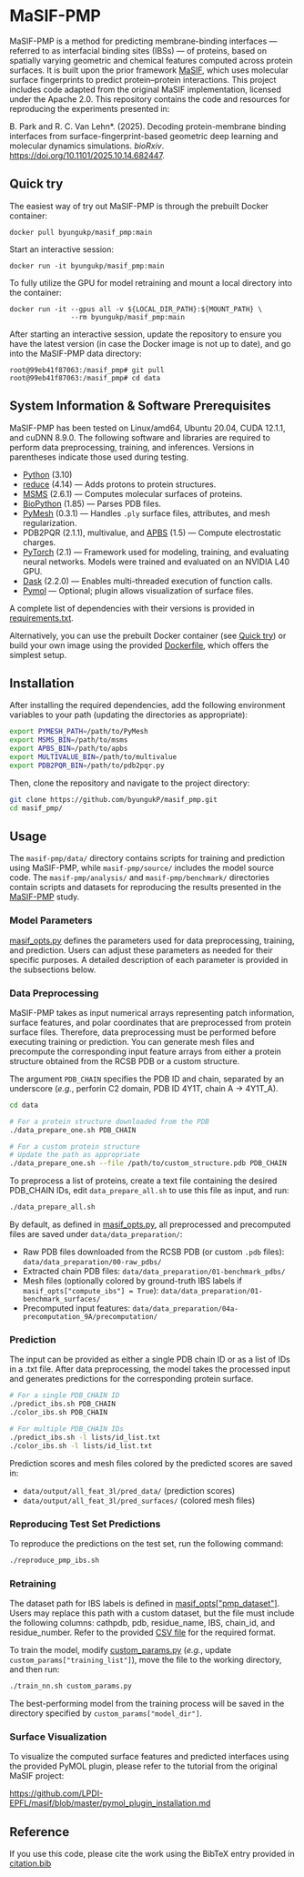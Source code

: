 # MaSIF-PMP

MaSIF-PMP is a method for predicting membrane-binding interfaces — referred to as interfacial binding sites (IBSs) — of proteins, based on spatially varying geometric and chemical features computed across protein surfaces. It is built upon the prior framework [MaSIF](https://github.com/LPDI-EPFL/masif), which uses molecular surface fingerprints to predict protein–protein interactions. This project includes code adapted from the original MaSIF implementation, licensed under the Apache 2.0. This repository contains the code and resources for reproducing the experiments presented in:

B. Park and R. C. Van Lehn*. (2025). Decoding protein-membrane binding interfaces from surface-fingerprint-based geometric deep learning and molecular dynamics simulations. *bioRxiv*. https://doi.org/10.1101/2025.10.14.682447.

## Quick try
The easiest way of try out MaSIF-PMP is through the prebuilt Docker container:
```text
docker pull byungukp/masif_pmp:main
```

Start an interactive session:
```text
docker run -it byungukp/masif_pmp:main
```
To fully utilize the GPU for model retraining and mount a local directory into the container:
```text
docker run -it --gpus all -v ${LOCAL_DIR_PATH}:${MOUNT_PATH} \
               --rm byungukp/masif_pmp:main
```

After starting an interactive session, update the repository to ensure you have the latest version (in case the Docker image is not up to date), and go into the MaSIF-PMP data directory:
```text
root@99eb41f87063:/masif_pmp# git pull
root@99eb41f87063:/masif_pmp# cd data
```


## System Information & Software Prerequisites
MaSIF-PMP has been tested on Linux/amd64, Ubuntu 20.04, CUDA 12.1.1, and cuDNN 8.9.0. The following software and libraries are required to perform data preprocessing, training, and inferences. Versions in parentheses indicate those used during testing.

* [Python](https://www.python.org/) (3.10)
* [reduce](https://github.com/rlabduke/reduce) (4.14) — Adds protons to protein structures.
* [MSMS](http://mgltools.scripps.edu/packages/MSMS/) (2.6.1) — Computes molecular surfaces of proteins. 
* [BioPython](https://github.com/biopython/biopython) (1.85) — Parses PDB files.
* [PyMesh](https://github.com/PyMesh/PyMesh) (0.3.1) — Handles `.ply` surface files, attributes, and mesh regularization.
* PDB2PQR (2.1.1), multivalue, and [APBS](http://www.poissonboltzmann.org/) (1.5) — Compute electrostatic charges.
* [PyTorch](https://pytorch.org/) (2.1) — Framework used for modeling, training, and evaluating neural networks.
Models were trained and evaluated on an NVIDIA L40 GPU.
* [Dask](https://dask.org/) (2.2.0) — Enables multi-threaded execution of function calls.
* [Pymol](https://pymol.org/) — Optional; plugin allows visualization of surface files.

A complete list of dependencies with their versions is provided in [requirements.txt](requirements.txt).

Alternatively, you can use the prebuilt Docker container (see [Quick try](#Quick-try)) or build your own image using the provided [Dockerfile](Dockerfile), which offers the simplest setup.


## Installation
After installing the required dependencies, add the following environment variables to your path (updating the directories as appropriate):
```sh
export PYMESH_PATH=/path/to/PyMesh
export MSMS_BIN=/path/to/msms
export APBS_BIN=/path/to/apbs
export MULTIVALUE_BIN=/path/to/multivalue
export PDB2PQR_BIN=/path/to/pdb2pqr.py
```
Then, clone the repository and navigate to the project directory:
```sh
git clone https://github.com/byungukP/masif_pmp.git
cd masif_pmp/
```

## Usage
The `masif-pmp/data/` directory contains scripts for training and prediction using MaSIF-PMP, while `masif-pmp/source/` includes the model source code.
The `masif-pmp/analysis/` and `masif-pmp/benchmark/` directories contain scripts and datasets for reproducing the results presented in the [MaSIF-PMP](https://doi.org/10.1101/2025.10.14.682447) study.


### Model Parameters
[masif_opts.py](source/default_config/masif_opts.py) defines the parameters used for data preprocessing, training, and prediction.
Users can adjust these parameters as needed for their specific purposes.
A detailed description of each parameter is provided in the subsections below.

### Data Preprocessing
MaSIF-PMP takes as input numerical arrays representing patch information, surface features, and polar coordinates that are preprocessed from protein surface files.
Therefore, data preprocessing must be performed before executing training or prediction.
You can generate mesh files and precompute the corresponding input feature arrays from either a protein structure obtained from the RCSB PDB or a custom structure.

The argument `PDB_CHAIN` specifies the PDB ID and chain, separated by an underscore
(*e.g.*, perforin C2 domain, PDB ID 4Y1T, chain A → 4Y1T_A).

```sh
cd data

# For a protein structure downloaded from the PDB
./data_prepare_one.sh PDB_CHAIN

# For a custom protein structure
# Update the path as appropriate
./data_prepare_one.sh --file /path/to/custom_structure.pdb PDB_CHAIN
```

To preprocess a list of proteins, create a text file containing the desired PDB_CHAIN IDs,
edit `data_prepare_all.sh` to use this file as input, and run:

```sh
./data_prepare_all.sh
```

By default, as defined in [masif_opts.py](source/default_config/masif_opts.py), all preprocessed and precomputed files are saved under `data/data_preparation/`:
- Raw PDB files downloaded from the RCSB PDB (or custom `.pdb` files): `data/data_preparation/00-raw_pdbs/`
- Extracted chain PDB files: `data/data_preparation/01-benchmark_pdbs/`
- Mesh files (optionally colored by ground-truth IBS labels if `masif_opts["compute_ibs"] = True`): `data/data_preparation/01-benchmark_surfaces/`
- Precomputed input features: `data/data_preparation/04a-precomputation_9A/precomputation/`


### Prediction
The input can be provided as either a single PDB chain ID or as a list of IDs in a .txt file.
After data preprocessing, the model takes the processed input and generates predictions for the corresponding protein surface.


```sh
# For a single PDB_CHAIN ID
./predict_ibs.sh PDB_CHAIN
./color_ibs.sh PDB_CHAIN

# For multiple PDB_CHAIN IDs
./predict_ibs.sh -l lists/id_list.txt
./color_ibs.sh -l lists/id_list.txt
```

Prediction scores and mesh files colored by the predicted scores are saved in:
- `data/output/all_feat_3l/pred_data/` (prediction scores)
- `data/output/all_feat_3l/pred_surfaces/` (colored mesh files)


### Reproducing Test Set Predictions
To reproduce the predictions on the test set, run the following command:
```sh
./reproduce_pmp_ibs.sh
```

### Retraining
The dataset path for IBS labels is defined in [masif_opts["pmp_dataset"]](source/default_config/masif_opts.py).
Users may replace this path with a custom dataset, but the file must include the following columns:
cathpdb, pdb, residue_name, IBS, chain_id, and residue_number.
Refer to the provided [CSV file](data/lists/pmp_dataset.csv) for the required format.

To train the model, modify [custom_params.py](data/nn_models/all_feat_3l/custom_params.py)
 (*e.g.*, update `custom_params["training_list"]`), move the file to the working directory, and then run:

```sh
./train_nn.sh custom_params.py
```

The best-performing model from the training process will be saved in the directory specified by `custom_params["model_dir"]`.


### Surface Visualization
To visualize the computed surface features and predicted interfaces using the provided PyMOL plugin, please refer to the tutorial from the original MaSIF project:

https://github.com/LPDI-EPFL/masif/blob/master/pymol_plugin_installation.md

## Reference
If you use this code, please cite the work using the BibTeX entry provided in [citation.bib](citation.bib)
